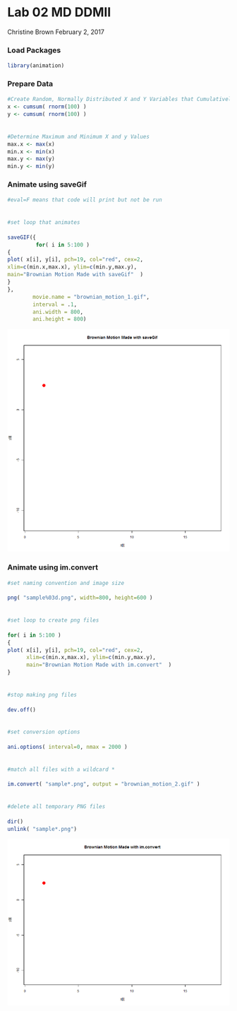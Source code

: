 Lab 02 MD DDMII
================
Christine Brown
February 2, 2017

### Load Packages

``` r
library(animation)
```

### Prepare Data

``` r
#Create Random, Normally Distributed X and Y Variables that Cumulatively Sum
x <- cumsum( rnorm(100) )
y <- cumsum( rnorm(100) )


#Determine Maximum and Minimum X and y Values
max.x <- max(x)
min.x <- min(x)
max.y <- max(y)
min.y <- min(y)
```

### Animate using saveGif

``` r
#eval=F means that code will print but not be run


#set loop that animates

saveGIF({
         for( i in 5:100 )
{
plot( x[i], y[i], pch=19, col="red", cex=2,
xlim=c(min.x,max.x), ylim=c(min.y,max.y),
main="Brownian Motion Made with saveGif"  )
}
},
        movie.name = "brownian_motion_1.gif",
        interval = .1,
        ani.width = 800,
        ani.height = 800)
```

![](https://github.com/R-Class/lab-02-animations-christine-brown/blob/master/brownian_motion_1.gif?raw=true "Brownian Motion 1")

### Animate using im.convert

``` r
#set naming convention and image size

png( "sample%03d.png", width=800, height=600 )


#set loop to create png files

for( i in 5:100 )
{
plot( x[i], y[i], pch=19, col="red", cex=2,
      xlim=c(min.x,max.x), ylim=c(min.y,max.y),
      main="Brownian Motion Made with im.convert"  )
}                                              


#stop making png files

dev.off()                                      


#set conversion options

ani.options( interval=0, nmax = 2000 )


#match all files with a wildcard *

im.convert( "sample*.png", output = "brownian_motion_2.gif" )


#delete all temporary PNG files

dir()
unlink( "sample*.png")
```

![](https://github.com/R-Class/lab-02-animations-christine-brown/blob/master/brownian_motion_2.gif?raw=true "Brownian Motion 2")
